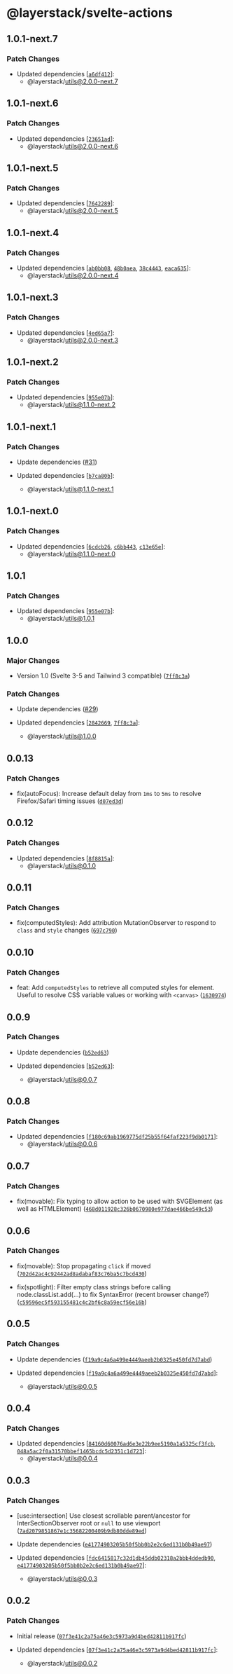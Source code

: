 # @layerstack/svelte-actions

## 1.0.1-next.7

### Patch Changes

- Updated dependencies [[`a6df412`](https://github.com/techniq/layerstack/commit/a6df412a42636fead1b1ce4f92d114ecc6b1d727)]:
  - @layerstack/utils@2.0.0-next.7

## 1.0.1-next.6

### Patch Changes

- Updated dependencies [[`23651ad`](https://github.com/techniq/layerstack/commit/23651adc92ef675c3fedb4fbc6fa3d976df57cb4)]:
  - @layerstack/utils@2.0.0-next.6

## 1.0.1-next.5

### Patch Changes

- Updated dependencies [[`7642289`](https://github.com/techniq/layerstack/commit/7642289e1a99cf8092f2695491fd78b35a796bff)]:
  - @layerstack/utils@2.0.0-next.5

## 1.0.1-next.4

### Patch Changes

- Updated dependencies [[`ab0bb08`](https://github.com/techniq/layerstack/commit/ab0bb086257e281aa10ef13a3296aedf95c777f9), [`48b0aea`](https://github.com/techniq/layerstack/commit/48b0aead52ca6aeb2135a5297f5d774c8b510e12), [`38c4443`](https://github.com/techniq/layerstack/commit/38c44438c2454d3ffe328be15c1077987f64ee24), [`eaca635`](https://github.com/techniq/layerstack/commit/eaca6356ccd5288950aca64b8082ef18df2757ec)]:
  - @layerstack/utils@2.0.0-next.4

## 1.0.1-next.3

### Patch Changes

- Updated dependencies [[`4ed65a7`](https://github.com/techniq/layerstack/commit/4ed65a76562db9af2d18a196a2ba9e58f959aa5c)]:
  - @layerstack/utils@2.0.0-next.3

## 1.0.1-next.2

### Patch Changes

- Updated dependencies [[`955e07b`](https://github.com/techniq/layerstack/commit/955e07b5aed62acd8afba10f9eaa68b90d72bb74)]:
  - @layerstack/utils@1.1.0-next.2

## 1.0.1-next.1

### Patch Changes

- Update dependencies ([#31](https://github.com/techniq/layerstack/pull/31))

- Updated dependencies [[`b7ca80b`](https://github.com/techniq/layerstack/commit/b7ca80b6a8a07c53ec4a99864ec6b9fd1ecab0b4)]:
  - @layerstack/utils@1.1.0-next.1

## 1.0.1-next.0

### Patch Changes

- Updated dependencies [[`6cdcb26`](https://github.com/techniq/layerstack/commit/6cdcb26cabd0539cee2885efbaa39e7787a34114), [`c6bb443`](https://github.com/techniq/layerstack/commit/c6bb443d12ee12bd69417dcfa5880b6bf78c9f09), [`c13e65e`](https://github.com/techniq/layerstack/commit/c13e65e059d690cbc282635f6e48a27d715e5997)]:
  - @layerstack/utils@1.1.0-next.0

## 1.0.1

### Patch Changes

- Updated dependencies [[`955e07b`](https://github.com/techniq/layerstack/commit/955e07b5aed62acd8afba10f9eaa68b90d72bb74)]:
  - @layerstack/utils@1.0.1

## 1.0.0

### Major Changes

- Version 1.0 (Svelte 3-5 and Tailwind 3 compatible) ([`7ff8c3a`](https://github.com/techniq/layerstack/commit/7ff8c3a82e93ffb64257880d901deb56706d37cb))

### Patch Changes

- Update dependencies ([#29](https://github.com/techniq/layerstack/pull/29))

- Updated dependencies [[`2842669`](https://github.com/techniq/layerstack/commit/284266956ef4e04b8233dd6f959f24d913ab16cc), [`7ff8c3a`](https://github.com/techniq/layerstack/commit/7ff8c3a82e93ffb64257880d901deb56706d37cb)]:
  - @layerstack/utils@1.0.0

## 0.0.13

### Patch Changes

- fix(autoFocus): Increase default delay from `1ms` to `5ms` to resolve Firefox/Safari timing issues ([`d07ed3d`](https://github.com/techniq/layerstack/commit/d07ed3dfb0d21c756d5ccb1eb9ec28b70ff1df01))

## 0.0.12

### Patch Changes

- Updated dependencies [[`8f8815a`](https://github.com/techniq/layerstack/commit/8f8815a0c74df91882a32436c2d905a801421c54)]:
  - @layerstack/utils@0.1.0

## 0.0.11

### Patch Changes

- fix(computedStyles): Add attribution MutationObserver to respond to `class` and `style` changes ([`697c790`](https://github.com/techniq/layerstack/commit/697c790dbfd11a141c22955469129da486e6cc19))

## 0.0.10

### Patch Changes

- feat: Add `computedStyles` to retrieve all computed styles for element. Useful to resolve CSS variable values or working with `<canvas>` ([`1630974`](https://github.com/techniq/layerstack/commit/1630974600010b077a99e63ef9fcf1c09b468e60))

## 0.0.9

### Patch Changes

- Update dependencies ([`b52ed63`](https://github.com/techniq/layerstack/commit/b52ed6361244712230edd339c0ebbefa35608949))

- Updated dependencies [[`b52ed63`](https://github.com/techniq/layerstack/commit/b52ed6361244712230edd339c0ebbefa35608949)]:
  - @layerstack/utils@0.0.7

## 0.0.8

### Patch Changes

- Updated dependencies [[`f180c69ab1969775df25b55f64faf223f9db0171`](https://github.com/techniq/layerstack/commit/f180c69ab1969775df25b55f64faf223f9db0171)]:
  - @layerstack/utils@0.0.6

## 0.0.7

### Patch Changes

- fix(movable): Fix typing to allow action to be used with SVGElement (as well as HTMLElement) ([`468d011928c326b0670980e977dae466be549c53`](https://github.com/techniq/layerstack/commit/468d011928c326b0670980e977dae466be549c53))

## 0.0.6

### Patch Changes

- fix(movable): Stop propagating `click` if moved ([`702d42ac4c92442ad8adabaf83c76ba5c7bcd430`](https://github.com/techniq/layerstack/commit/702d42ac4c92442ad8adabaf83c76ba5c7bcd430))

- fix(spotlight): Filter empty class strings before calling node.classList.add(...) to fix SyntaxError (recent browser change?) ([`c59596ec5f593155481c4c2bf6c8a59ecf56e16b`](https://github.com/techniq/layerstack/commit/c59596ec5f593155481c4c2bf6c8a59ecf56e16b))

## 0.0.5

### Patch Changes

- Update dependencies ([`f19a9c4a6a499e4449aeeb2b0325e450fd7d7abd`](https://github.com/techniq/layerstack/commit/f19a9c4a6a499e4449aeeb2b0325e450fd7d7abd))

- Updated dependencies [[`f19a9c4a6a499e4449aeeb2b0325e450fd7d7abd`](https://github.com/techniq/layerstack/commit/f19a9c4a6a499e4449aeeb2b0325e450fd7d7abd)]:
  - @layerstack/utils@0.0.5

## 0.0.4

### Patch Changes

- Updated dependencies [[`84160d60076ad6e3e22b9ee5190a1a5325cf3fcb`](https://github.com/techniq/layerstack/commit/84160d60076ad6e3e22b9ee5190a1a5325cf3fcb), [`048a5ac2f0a31570bbef1465bcdc5d2351c1d723`](https://github.com/techniq/layerstack/commit/048a5ac2f0a31570bbef1465bcdc5d2351c1d723)]:
  - @layerstack/utils@0.0.4

## 0.0.3

### Patch Changes

- [use:intersection] Use closest scrollable parent/ancestor for InterSectionObserver root or `null` to use viewport ([`7ad2079851867e1c35682200409b9db80dde89ed`](https://github.com/techniq/layerstack/commit/7ad2079851867e1c35682200409b9db80dde89ed))

- Update dependencies ([`e41774903205b50f5bb0b2e2c6ed131b0b49ae97`](https://github.com/techniq/layerstack/commit/e41774903205b50f5bb0b2e2c6ed131b0b49ae97))

- Updated dependencies [[`fdc6415817c32d1db45ddb02318a2bbb4ddedb90`](https://github.com/techniq/layerstack/commit/fdc6415817c32d1db45ddb02318a2bbb4ddedb90), [`e41774903205b50f5bb0b2e2c6ed131b0b49ae97`](https://github.com/techniq/layerstack/commit/e41774903205b50f5bb0b2e2c6ed131b0b49ae97)]:
  - @layerstack/utils@0.0.3

## 0.0.2

### Patch Changes

- Initial release ([`07f3e41c2a75a46e3c5973a9d4bed42811b917fc`](https://github.com/techniq/layerstack/commit/07f3e41c2a75a46e3c5973a9d4bed42811b917fc))

- Updated dependencies [[`07f3e41c2a75a46e3c5973a9d4bed42811b917fc`](https://github.com/techniq/layerstack/commit/07f3e41c2a75a46e3c5973a9d4bed42811b917fc)]:
  - @layerstack/utils@0.0.2
